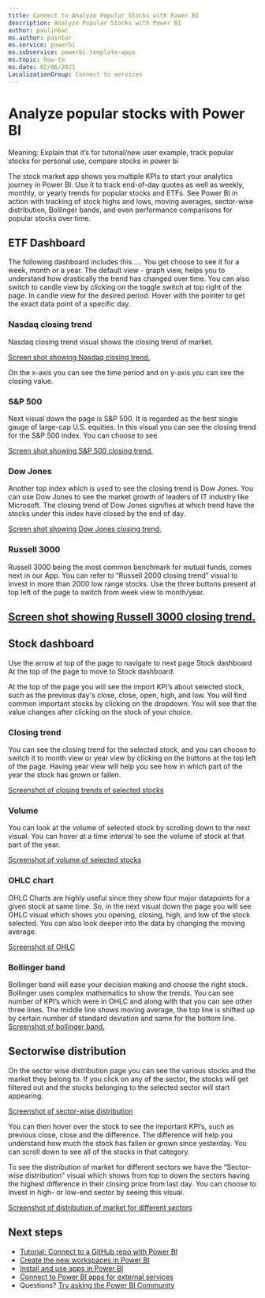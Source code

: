 ```yaml
---
title: Connect to Analyze Popular Stocks with Power BI
description: Analyze Popular Stocks with Power BI
author: paulinbar
ms.author: painbar
ms.service: powerbi
ms.subservice: powerbi-template-apps
ms.topic: how-to
ms.date: 02/06/2021
LocalizationGroup: Connect to services
---
```

# Analyze popular stocks with Power BI

Meaning: Explain that it’s for tutorial/new user example, track popular stocks for personal use, compare stocks in power bi

The stock market app shows you multiple KPIs to start your analytics journey in Power BI. Use it to track end-of-day quotes as well as weekly, monthly, or yearly trends for popular stocks and ETFs. See Power BI in action with tracking of stock highs and lows, moving averages, sector-wise distribution, Bollinger bands, and even performance comparisons for popular stocks over time. 

## ETF Dashboard

The following dashboard includes this….. You get choose to see it for a week, month or a year. The default view - graph view, helps you to understand how drastically the trend has changed over time. You can also switch to candle view by clicking on the toggle switch at top right of the page. In candle view for the desired period. Hover with the pointer to get the exact data point of a specific day.

### Nasdaq closing trend

Nasdaq closing trend visual shows the closing trend of market.

[Screen shot showing Nasdaq closing trend.](media/service-connect-to-analyze-stocks/nasdaq-closing-trend.png)

On the x-axis you can see the time period and on y-axis you can see the closing value. 

### S&P 500

Next visual down the page is S&P 500. It is regarded as the best single gauge of large-cap U.S. equities. In this visual you can see the closing trend for the S&P 500 index. You can choose to see 

[Screen shot showing S&P 500 closing trend.](media/service-connect-to-analyze-stocks/s-and-p-closing-trend.png)
 

### Dow Jones

Another top index which is used to see the closing trend is Dow Jones.  You can use Dow Jones to see the market growth of leaders of IT industry like Microsoft.  The closing trend of Dow Jones signifies at which trend have the stocks under this index have closed by the end of day. 

[Screen shot showing Dow Jones closing trend.](media/service-connect-to-analyze-stocks/dow-jones-closing-trend.png)

### Russell 3000

Russell 3000 being the most common benchmark for mutual funds, comes next in our App. You can refer to “Russell 2000 closing trend” visual to invest in more than 2000 low range stocks. Use the three buttons present at top left of the page to switch from week view to month/year.

[Screen shot showing Russell 3000 closing trend.](media/service-connect-to-analyze-stocks/russell-3000-closing-trend.png)
--
 
## Stock dashboard

Use the arrow at top of the page to navigate to next page Stock dashboard At the top of the page to move to Stock dashboard.

At the top of the page you will see the import KPI’s about selected stock, such as the previous day's close, close, open, high, and low. You will find common important stocks by clicking on the dropdown. You will see that the value changes after clicking on the stock of your choice. 
 
 
### Closing trend

You can see the closing trend for the selected stock, and you can choose to switch it to month view or year view by clicking on the buttons at the top left of the page. Having year view will help you see how in which part of the year the stock has grown or fallen.

[Screenshot of closing trends of selected stocks](media/service-connect-to-analyze-stocks/selected-stocks-closing-trend.png)  

### Volume

You can look at the volume of selected stock by scrolling down to the next visual. You can hover at a time interval to see the volume of stock at that part of the year.

[Screenshot of volume of selected stocks](media/service-connect-to-analyze-stocks/selected-stocks-volume.png)
 
### OHLC chart

OHLC Charts are highly useful since they show four major datapoints for a given stock at same time. So, in the next visual down the page you will see OHLC visual which shows you opening, closing, high, and low of the stock selected. You can also look deeper into the data by changing the moving average. 

[Screenshot of OHLC](media/service-connect-to-analyze-stocks/ohlc-chart.png)

### Bollinger band

Bollinger band will ease your decision making and choose the right stock. Bollinger uses complex mathematics to show the trends. You can see number of KPI’s which were in OHLC and along with that you can see other three lines. The middle line shows moving average, the top line is shifted up by certain number of standard deviation and same for the bottom line.
[Screenshot of bollinger band.](media/service-connect-to-analyze-stocks/bollinger-band.png) 

## Sectorwise distribution

On the sector wise distribution page you can see the various stocks and the market they belong to. If you click on any of the sector, the stocks will get filtered out and the stocks belonging to the selected sector will start appearing. 

[Screenshot of sector-wise distribution](media/service-connect-to-analyze-stocks/sector-wise-distribution.png)
 

You can then hover over the stock to see the important KPI’s, such as previous close, close and the difference. The difference will help you understand how much the stock has fallen or grown since yesterday. You can scroll down to see all of the stocks in that category.
 
To see the distribution of market for different sectors we have the “Sector-wise distribution” visual which shows from top to down the sectors having the highest difference in their closing price from last day. You can choose to invest in high- or low-end sector by seeing this visual.

[Screenshot of distribution of market for different sectors](media/service-connect-to-analyze-stocks/market-wise-distribution.png)







 

## Next steps

* [Tutorial: Connect to a GitHub repo with Power BI](service-tutorial-connect-to-github.md)
* [Create the new workspaces in Power BI](../collaborate-share/service-create-the-new-workspaces.md)
* [Install and use apps in Power BI](../consumer/end-user-apps.md)
* [Connect to Power BI apps for external services](service-connect-to-services.md)
* Questions? [Try asking the Power BI Community](https://community.powerbi.com/)
